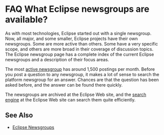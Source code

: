 FAQ What Eclipse newsgroups are available?
==========================================

As with most technologies, Eclipse started out with a single newsgroup. Now, all major, and some smaller, Eclipse projects have their own newsgroups. Some are more active than others. Some have a very specific scope, and others are more broad in their coverage of discussion topics. The Eclipse newsgroup page has a complete index of the current Eclipse newsgroups and a description of their focus areas.

The most [active newsgroup](news://news.eclipse.org/eclipse.platform) has around 1,500 postings per month. Before you post a question to any newsgroup, it makes a lot of sense to search the platform newsgroup for an answer. Chances are that the question has been asked before, and the answer can be found there quickly.

The newsgroups are archived at the Eclipse Web site, and the [search engine](https://eclipse.org/search/search.cgi) at the Eclipse Web site  can search them quite efficiently.

See Also
--------

*   [Eclipse Newsgroups](https://www.eclipse.org/newsgroups/)

